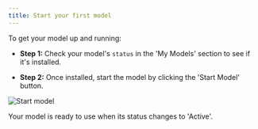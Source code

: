 ```yaml
---
title: Start your first model 
---
```


To get your model up and running:

- **Step 1:** Check your model's `status` in the 'My Models' section to see if it's installed.

- **Step 2:** Once installed, start the model by clicking the 'Start Model' button.

![Start model](img/start-model.png)

Your model is ready to use when its status changes to 'Active'.